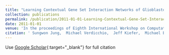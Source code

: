 ```yaml
---
title: "Learning Contextual Gene Set Interaction Networks of Glioblastoma and Identifying Subtype Specificity"
collection: publications
permalink: /publication/2011-01-01-Learning-Contextual-Gene-Set-Interaction-Networks-of-Glioblastoma-and-Identifying-Subtype-Specificity
date: 2011-01-01
venue: 'In the proceedings of Eighth International Workshop on Computational Systems Biology (WCSB 2011)'
citation: ' Sungwon Jung,  Michael Verdicchio,  Jeff Kiefer,  Michael Berens,  Seungchan Kim, &quot;Learning Contextual Gene Set Interaction Networks of Glioblastoma and Identifying Subtype Specificity.&quot; In the proceedings of Eighth International Workshop on Computational Systems Biology (WCSB 2011), 2011.'
---
```

Use [Google Scholar](https://scholar.google.com/scholar?q=Learning+Contextual+Gene+Set+Interaction+Networks+of+Glioblastoma+and+Identifying+Subtype+Specificity){:target="_blank"} for full citation